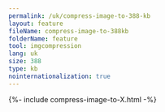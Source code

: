 ```yaml
---
permalink: /uk/compress-image-to-388-kb
layout: feature
fileName: compress-image-to-388kb
folderName: feature
tool: imgcompression
lang: uk
size: 388
type: kb
nointernationalization: true
---
```

{%- include compress-image-to-X.html -%}       
